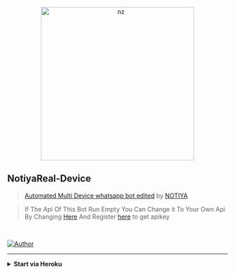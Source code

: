 <p align="center">
<img src="https://telegra.ph/file/f3b2f9e862e1352d4fd94.jpg" alt="nz" width="350"/>
</p>

## NotiyaReal-Device

> [Automated Multi Device whatsapp bot edited](https://github.com/NotiyaReal-Md) by [NOTIYA](https://github.com/NotiyaReal)

> If The Api Of This Bot Run Empty You Can Change it To Your Own Api By Changing [Here](https://github.com/NotiyaReal/Multi-Device/blob/master/settings.js#L18) And Register [here](https://zenzapis.xyz/) to get apikey


</br>

<a href="https://github.com/NotiyaReal"><img title="Author" src="https://img.shields.io/badge/Author-NotiyaReal-blue.svg?color=54aeff&style=for-the-badge&logo=github" /></a>  

---
</details>


<!-- Start via Heroku -->
<b><details><summary>Start via Heroku</summary></b>
	
<div align="center">	

## Scan QR In Your Whatsapp From
[![Run on Repl.it](https://repl.it/badge/github/quiec/whatsasena)](https://replit.com/@Alanx09/Md-QR-Scanner)
	
## Deploy The Bot From
[![Deploy](https://www.herokucdn.com/deploy/button.svg)](https://heroku.com/deploy)

</div>	

</details>
